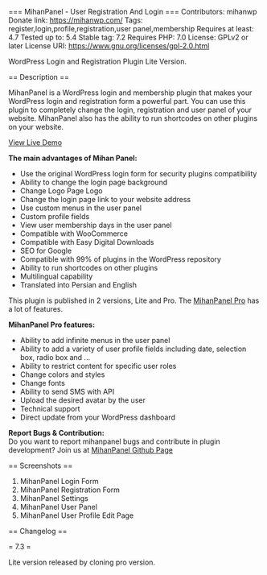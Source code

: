 === MihanPanel - User Registration And Login ===
Contributors: mihanwp
Donate link: https://mihanwp.com/
Tags: register,login,profile,registration,user panel,membership
Requires at least: 4.7
Tested up to: 5.4
Stable tag:   7.2
Requires PHP: 7.0
License: GPLv2 or later
License URI: https://www.gnu.org/licenses/gpl-2.0.html

WordPress Login and Registration Plugin Lite Version.

== Description ==

MihanPanel is a WordPress login and membership plugin that makes your WordPress login and registration form a powerful part.
You can use this plugin to completely change the login, registration and user panel of your website.
MihanPanel also has the ability to run shortcodes on other plugins on your website.

[View Live Demo](http://demo.mihanwp.com/mihanpanel-en/login/?action=register "MihanPanel Demo")

**The main advantages of Mihan Panel:**
* Use the original WordPress login form for security plugins compatibility
* Ability to change the login page background
* Change Logo Page Logo
* Change the login page link to your website address
* Use custom menus in the user panel
* Custom profile fields
* View user membership days in the user panel
* Compatible with WooCommerce
* Compatible with Easy Digital Downloads
* SEO for Google
* Compatible with 99% of plugins in the WordPress repository
* Ability to run shortcodes on other plugins
* Multilingual capability
* Translated into Persian and English

This plugin is published in 2 versions, Lite and Pro. The [MihanPanel Pro](https://mihanwp.com/en/mihanpanel/ "WordPress Login and Registration Plugin") has a lot of features.

**MihanPanel Pro features:**
* Ability to add infinite menus in the user panel
* Ability to add a variety of user profile fields including date, selection box, radio box and ...
* Ability to restrict content for specific user roles
* Change colors and styles
* Change fonts
* Ability to send SMS with API
* Upload the desired avatar by the user
* Technical support
* Direct update from your WordPress dashboard

**Report Bugs & Contribution:**  
Do you want to report mihanpanel bugs and contribute in plugin development?  Join us at [MihanPanel Github Page](https://github.com/mihanwp/MihanPanel-Lite "MihanPanel on github")

== Screenshots ==

1. MihanPanel Login Form
2. MihanPanel Registration Form
3. MihanPanel Settings
4. MihanPanel User Panel
5. MihanPanel User Profile Edit Page

== Changelog ==

= 7.3 =

Lite version released by cloning pro version.
